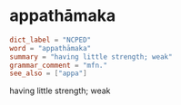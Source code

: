 # appathāmaka

``` toml
dict_label = "NCPED"
word = "appathāmaka"
summary = "having little strength; weak"
grammar_comment = "mfn."
see_also = ["appa"]
```

having little strength; weak

